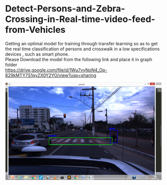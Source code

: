 # Detect-Persons-and-Zebra-Crossing-in-Real-time-video-feed-from-Vehicles

Getting an optimal model for training through transfer learning so as to get the real time classification of persons and crosswalk in a low specifications devices , such as smart phone.<br>
Please Download the model from the following link and place it in graph folder <br>
https://drive.google.com/file/d/1Wu7vyNoN4_Op-829kMTY7S1qvZX0Y2YO/view?usp=sharing

![alt text](show.png)

